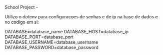 School Project - 

Utilizo o dotenv para configuracoes de senhas e de ip na base de dados e no codigo em si:

DATABASE=database_name
DATABASE_HOST=database_ip
DATABASE_PORT=database_port
DATABASE_USERNAME=database_username
DATABASE_PASSWORD=database_password
